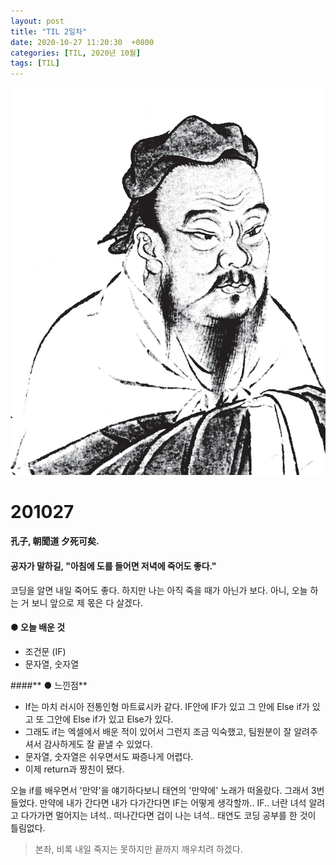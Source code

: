 ```yaml
---
layout: post
title: "TIL 2일차"
date: 2020-10-27 11:20:30  +0800
categories: [TIL, 2020년 10월]
tags: [TIL]
---
```


![image](/assets/img/sample/avatar.jpg)

# **201027**

#### **孔子, 朝聞道 夕死可矣.**

#### **공자가 말하길, "아침에 도를 들어면 저녁에 죽어도 좋다."**

코딩을 알면 내일 죽어도 좋다.
하지만 나는 아직 죽을 때가 아닌가 보다. 아니, 오늘 하는 거 보니 앞으로 제 몫은 다 살겠다.

#### **● 오늘 배운 것**

- 조건문 (IF)
- 문자열, 숫자열

####** ● 느낀점**

- If는 마치 러시아 전통인형 마트료시카 같다. IF안에 IF가 있고 그 안에 Else if가 있고
  또 그안에 Else if가 있고 Else가 있다.
- 그래도 if는 엑셀에서 배운 적이 있어서 그런지 조금 익숙했고, 팀원분이 잘 알려주셔서
  감사하게도 잘 끝낼 수 있었다.
- 문자열, 숫자열은 쉬우면서도 짜증나게 어렵다.
- 이제 return과 짱친이 됐다.

오늘 if를 배우면서 '만약'을 얘기하다보니 태연의 '만약에' 노래가 떠올랐다. 그래서 3번 들었다. 만약에 내가 간다면 내가 다가간다면 IF는 어떻게 생각할까.. IF.. 너란 녀석 알려고 다가가면 멀어지는 녀석.. 떠나간다면 겁이 나는 녀석.. 태연도 코딩 공부를 한 것이 틀림없다.

> 본좌, 비록 내일 죽지는 못하지만 끝까지 깨우치려 하겠다.
